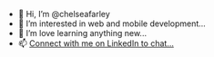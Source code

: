 - 👋 Hi, I’m @chelseafarley
- 👀 I’m interested in web and mobile development...
- 🌱 I’m love learning anything new...
- 📫 [Connect with me on LinkedIn to chat...](https://www.linkedin.com/in/caf/)
